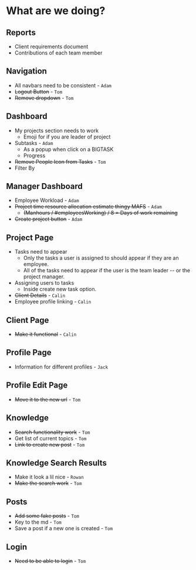 # What are we doing?

## Reports

- Client requirements document
- Contributions of each team member

## Navigation

- All navbars need to be consistent - `Adam`
- ~~Logout Button~~ - `Tom`
- ~~Remove dropdown~~ - `Tom`

## Dashboard

- My projects section needs to work
  - Emoji for if you are leader of project
- Subtasks - `Adam`
  - As a popup when click on a BIGTASK
  - Progress
- ~~Remove People Icon from Tasks~~ - `Tom`
- Filter By

## Manager Dashboard

- Employee Workload - `Adam`
- ~~Project time resource allocation estimate thingy MAFS~~ - `Adam`
  - ~~(Manhours / #employeesWorking) / 8 = Days of work remaining~~
- ~~Create project button~~ - `Adam`

## Project Page

- Tasks need to appear
  - Only the tasks a user is assigned to should appear if they are an employee.
  - All of the tasks need to appear if the user is the team leader -- or the project manager.
- Assigning users to tasks
  - Inside create new task option.
- ~~Client Details~~ - `Calin`
- Employee profile linking - `Calin`

## Client Page

- ~~Make it functional~~ - `Calin`

## Profile Page

- Information for different profiles - `Jack`

## Profile Edit Page

- ~~Move it to the new url~~ - `Tom`

## Knowledge

- ~~Search functionality work~~ - `Tom`
- Get list of current topics - `Tom`
- ~~Link to create new post~~ - `Tom`

## Knowledge Search Results

- Make it look a lil nice - `Rowan`
- ~~Make the search work~~ - `Tom`

## Posts

- ~~Add some fake posts~~ - `Tom`
- Key to the md - `Tom`
- Save a post if a new one is created - `Tom`

## Login

- ~~Need to be able to login~~ - `Tom`
